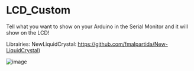 # LCD_Custom

Tell what you want to show on your Arduino in the Serial Monitor and it will show on the LCD!

Librairies:
NewLiquidCrystal: https://github.com/fmalpartida/New-LiquidCrystal)



![image](https://user-images.githubusercontent.com/82216890/218256676-810a27a4-c1de-4a6a-9678-c58cefa945b9.png)
